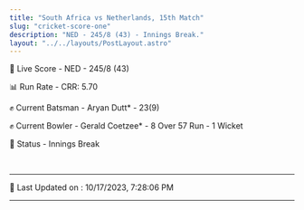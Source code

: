 ```yaml
---
title: "South Africa vs Netherlands, 15th Match"
slug: "cricket-score-one"
description: "NED - 245/8 (43) - Innings Break."
layout: "../../layouts/PostLayout.astro"
---
```


🔴 Live Score - NED - 245/8 (43)  

📊 Run Rate - CRR: 5.70  

✊ Current Batsman - Aryan Dutt* - 23(9)  

✊ Current Bowler - Gerald Coetzee* - 8 Over 57 Run - 1 Wicket  

📑 Status - Innings Break

<br />

***

📝 Last Updated on : 10/17/2023, 7:28:06 PM

***

